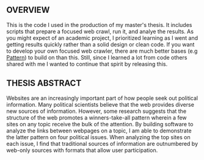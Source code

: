 ## OVERVIEW
This is the code I used in the production of my master's thesis. It includes scripts that prepare a focused web crawl, run it, and analye the results. As you might expect of an academic project, I prioritized learning as I went and getting results quickly rather than a solid design or clean code. If you want to develop your own focused web crawler, there are much better bases (e.g [Pattern](www.clips.ua.ac.be/pages/pattern)) to build on than this. Still, since I learned a lot from code others shared with me I wanted to continue that spirit by releasing this. 

## THESIS ABSTRACT
Websites are an increasingly important part of how people seek out political information. Many political scientists believe that the web provides diverse new sources of information. However, some research suggests that the structure of the web promotes a winners-take-all pattern wherein a few sites on any topic receive the bulk of the attention. By building software to analyze the links between webpages on a topic, I am able to demonstrate the latter pattern on four political issues. When analyzing the top sites on each issue, I find that traditional sources of information are outnumbered by web-only sources with formats that allow user participation.
